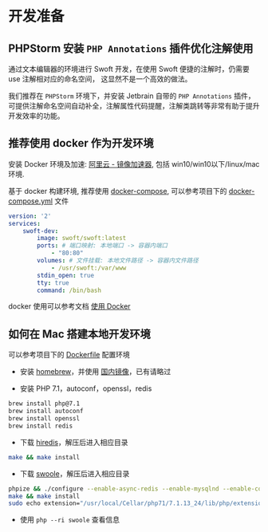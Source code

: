 # 开发准备

## PHPStorm 安装 `PHP Annotations` 插件优化注解使用

通过文本编辑器的环境进行 Swoft 开发，在使用 Swoft 便捷的注解时，仍需要 use 注解相对应的命名空间， 这显然不是一个高效的做法。

我们推荐在 `PHPStorm` 环境下，并安装 Jetbrain 自带的 `PHP Annotations` 插件，可提供注解命名空间自动补全，注解属性代码提醒，注解类跳转等非常有助于提升开发效率的功能。

## 推荐使用 docker 作为开发环境

安装 Docker 环境及加速: [阿里云 - 镜像加速器](https://cr.console.aliyun.com/#/accelerator), 包括 win10/win10以下/linux/mac 环境.

基于 docker 构建环境, 推荐使用 [docker-compose](https://docs.docker.com/compose/), 可以参考项目下的 [docker-compose.yml](https://github.com/swoft-cloud/swoft/blob/master/docker-compose.yml) 文件

```yaml
version: '2'
services:
    swoft-dev:
        image: swoft/swoft:latest
        ports: # 端口映射: 本地端口 -> 容器内端口
            - "80:80"
        volumes: # 文件挂载: 本地文件路径 -> 容器内文件路径
            - /usr/swoft:/var/www
        stdin_open: true
        tty: true
        command: /bin/bash
```

docker 使用可以参考文档 [使用 Docker](quickstart/docker-installation.md)

## 如何在 Mac 搭建本地开发环境

可以参考项目下的 [Dockerfile](https://github.com/swoft-cloud/swoft/blob/master/Dockerfile) 配置环境

- 安装 [homebrew](https://brew.sh/index_zh-tw.html)，并使用 [国内镜像](https://mirrors.tuna.tsinghua.edu.cn/help/homebrew/)，已有请略过

- 安装 PHP 7.1，autoconf，openssl，redis

```bash
brew install php@7.1
brew install autoconf
brew install openssl
brew install redis
```

- 下载 [hiredis](https://github.com/redis/hiredis/releases)，解压后进入相应目录

```bash
make && make install
```

- 下载 [swoole](https://github.com/swoole/swoole-src/releases)，解压后进入相应目录

```bash
phpize && ./configure --enable-async-redis --enable-mysqlnd --enable-coroutine --enable-openssl --with-openssl-dir=/usr/local/opt/openssl
make && make install
sudo echo extension="/usr/local/Cellar/php71/7.1.13_24/lib/php/extensions/no-debug-non-zts-20160303/swoole.so">/usr/local/etc/php/7.1/conf.d/ext-swoole.ini

```

- 使用 `php --ri swoole` 查看信息